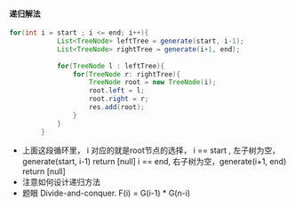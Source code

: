 #### 递归解法
```java
for(int i = start ; i <= end; i++){
            List<TreeNode> leftTree = generate(start, i-1);
            List<TreeNode> rightTree = generate(i+1, end);
            
            for(TreeNode l : leftTree){
                for(TreeNode r: rightTree){
                    TreeNode root = new TreeNode(i);
                    root.left = l;
                    root.right = r;
                    res.add(root);
                }
            }
        }
```
- 上面这段循环里， i 对应的就是root节点的选择， i == start , 左子树为空， generate(start, i-1) return [null]
i == end, 右子树为空，generate(i+1, end) return [null]
- 注意如何设计递归方法
- 题眼 Divide-and-conquer.  F(i) = G(i-1) * G(n-i)

